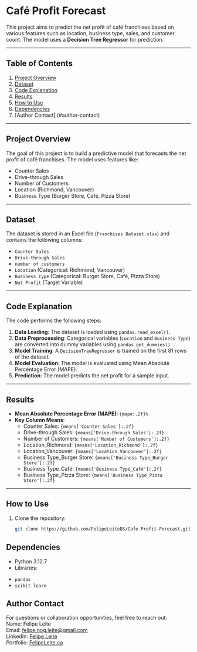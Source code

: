 # Café Profit Forecast

This project aims to predict the net profit of café franchises based on various features such as location, business type, sales, and customer count. The model uses a **Decision Tree Regressor** for prediction.

---

## **Table of Contents**
1. [Project Overview](#project-overview)
2. [Dataset](#dataset)
3. [Code Explanation](#code-explanation)
4. [Results](#results)
5. [How to Use](#how-to-use)
6. [Dependencies](#dependencies)
7. [Author Contact] (#author-contact)

---

## **Project Overview**
The goal of this project is to build a predictive model that forecasts the net profit of café franchises. The model uses features like:
- Counter Sales
- Drive-through Sales
- Number of Customers
- Location (Richmond, Vancouver)
- Business Type (Burger Store, Café, Pizza Store)

---

## **Dataset**
The dataset is stored in an Excel file (`Franchises Dataset.xlsx`) and contains the following columns:
- `Counter Sales`
- `Drive-through Sales`
- `number of customers`
- `Location` (Categorical: Richmond, Vancouver)
- `Business Type` (Categorical: Burger Store, Café, Pizza Store)
- `Net Profit` (Target Variable)

---

## **Code Explanation**
The code performs the following steps:
1. **Data Loading**: The dataset is loaded using `pandas.read_excel()`.
2. **Data Preprocessing**: Categorical variables (`Location` and `Business Type`) are converted into dummy variables using `pandas.get_dummies()`.
3. **Model Training**: A `DecisionTreeRegressor` is trained on the first 81 rows of the dataset.
4. **Model Evaluation**: The model is evaluated using Mean Absolute Percentage Error (MAPE).
5. **Prediction**: The model predicts the net profit for a sample input.

---

## **Results**
- **Mean Absolute Percentage Error (MAPE)**: `{mape:.2f}%`
- **Key Column Means**:
  - Counter Sales: `{means['Counter Sales']:.2f}`
  - Drive-through Sales: `{means['Drive-through Sales']:.2f}`
  - Number of Customers: `{means['Number of Customers']:.2f}`
  - Location_Richmond: `{means['Location_Richmond']:.2f}`
  - Location_Vancouver: `{means['Location_Vancouver']:.2f}`
  - Business Type_Burger Store: `{means['Business Type_Burger Store']:.2f}`
  - Business Type_Café: `{means['Business Type_Café']:.2f}`
  - Business Type_Pizza Store: `{means['Business Type_Pizza Store']:.2f}`

---

## **How to Use**
1. Clone the repository:
   ```bash
   git clone https://github.com/FelipeLeiteDS/Cafe-Profit-Forecast.git

## **Dependencies**
- Python 3.12.7
- Libraries:
* `pandas`
* `scikit-learn`

## **Author Contact**
For questions or collaboration opportunities, feel free to reach out:  
Name: Felipe Leite  
Email: felipe.nog.leite@gmail.com  
LinkedIn: [Felipe Leite](https://www.linkedin.com/in/felipeleiteds/)  
Portfolio: [FelipeLeite.ca](https://www.felipeleite.ca/)  